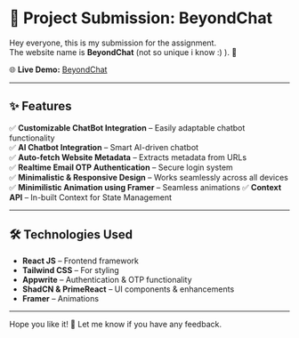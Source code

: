 # 📌 Project Submission: BeyondChat

Hey everyone, this is my submission for the assignment.  
The website name is **BeyondChat** (not so unique i know :) ). 🚀

🌐 **Live Demo:** [BeyondChat](https://beyondchat-assignment-armaan.vercel.app/)

---

## ✨ Features

✅ **Customizable ChatBot Integration** – Easily adaptable chatbot functionality  
✅ **AI Chatbot Integration** – Smart AI-driven chatbot  
✅ **Auto-fetch Website Metadata** – Extracts metadata from URLs  
✅ **Realtime Email OTP Authentication** – Secure login system  
✅ **Minimalistic & Responsive Design** – Works seamlessly across all devices
✅ **Minimilistic Animation using Framer** – Seamless animations
✅ **Context API** – In-built Context for State Management

---

## 🛠️ Technologies Used

- **React JS** – Frontend framework
- **Tailwind CSS** – For styling
- **Appwrite** – Authentication & OTP functionality
- **ShadCN & PrimeReact** – UI components & enhancements
- **Framer** – Animations

---

Hope you like it! 🎉 Let me know if you have any feedback.
